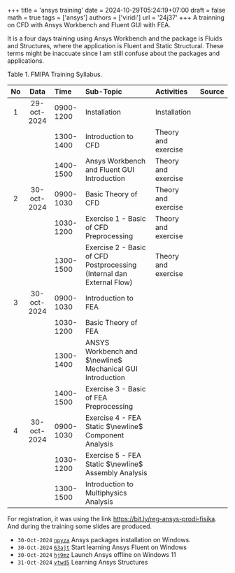 +++
title = 'ansys training'
date = 2024-10-29T05:24:19+07:00
draft = false
math = true
tags = ['ansys']
authors = ['viridi']
url = '24j37'
+++
A trainning on CFD with Ansys Workbench and Fluent GUI with FEA.

<!--more-->

It is a four days training using Ansys Workbench and the package is Fluids and Structures, where the application is Fluent and Static Structural. These terms might be inaccuate since I am still confuse about the packages and applications.

Table 1. FMIPA Training Syllabus.

No | Data | Time | Sub-Topic | Activities | Source
:-: | :-: | :- | :- | :- | :-
1 | 29-oct-2024 | 0900-1200 | Installation | Installation |
&nbsp; |      | 1300-1400 | Introduction to CFD | Theory and exercise |
&nbsp; |      | 1400-1500 | Ansys Workbench and Fluent GUI Introduction | Theory and exercise | 
2 | 30-oct-2024 | 0900-1030 | Basic Theory of CFD | Theory and exercise |
&nbsp; |      | 1030-1200 | Exercise 1 - Basic of CFD Preprocessing | Theory and exercise |
&nbsp; |      | 1300-1500 | Exercise 2 - Basic of CFD Postprocessing (Internal dan External Flow) | Theory and exercise |
3 | 30-oct-2024 | 0900-1030 | Introduction to FEA |
&nbsp; |      | 1030-1200 | Basic Theory of FEA |
&nbsp; |      | 1300-1400 | ANSYS Workbench and $\newline$ Mechanical GUI Introduction |
&nbsp; |      | 1400-1500 | Exercise 3 - Basic of FEA Preprocessing |
4 | 30-oct-2024 | 0900-1030 | Exercise 4 - FEA Static $\newline$ Component Analysis |
&nbsp; |      | 1030-1200 | Exercise 5 - FEA Static $\newline$ Assembly Analysis |
&nbsp; |      | 1300-1500 | Introduction to Multiphysics Analysis | 

For registration, it was using the link https://bit.ly/reg-ansys-prodi-fisika. And during the training some slides are produced.

+ `30-Oct-2024` [`npyza`](https://osf.io/npyza) Ansys packages installation on Windows.
+ `30-Oct-2024` [`63ajt`](https://osf.io/63ajt) Start learning Ansys Fluent on Windows
+ `30-Oct-2024` [`hj9mz`](https://osf.io/hj9mz) Launch Ansys offline on Windows 11
+ `31-Oct-2024` [`vtwd5`](https://osf.io/vtwd5) Learning Ansys Structures

